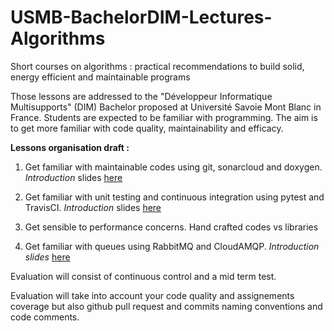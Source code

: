 
# USMB-BachelorDIM-Lectures-Algorithms
Short courses on algorithms : practical recommendations to build solid, energy efficient and maintainable programs

Those lessons are addressed to the "Développeur Informatique Multisupports" (DIM) Bachelor proposed at Université Savoie Mont Blanc in France.
Students are expected to be familiar with programming. The aim is to get more familiar with code quality, maintainability and efficacy.

**Lessons organisation draft :**

1. Get familiar with maintainable codes using git, sonarcloud and doxygen. *Introduction* slides [here](https://docs.google.com/presentation/d/1xXrdokfxOUP-3b1fEPRfieUhOEez7FJeUtauMpjV4bk/edit?usp=sharing)

2. Get familiar with unit testing and continuous integration using pytest and TravisCI. *Introduction* slides [here](https://docs.google.com/presentation/d/1wb93gyr6JuIDfeDvqTkMBxoLulL_yOXDeYp9qR5EaFI/edit?usp=sharing)

3. Get sensible to performance concerns. Hand crafted codes vs libraries

4. Get familiar with queues using RabbitMQ and CloudAMQP. *Introduction slides* [here](https://docs.google.com/presentation/d/1e-KtztT1KN91ynFhzSfDrdF8qvuYPadKe04ifyxtvrg/edit?usp=sharing)

Evaluation will consist of continuous control and a mid term test.


Evaluation will take into account your code quality and assignements coverage but also github pull request and commits naming conventions and code comments.
